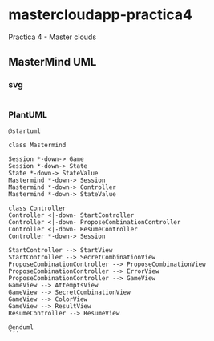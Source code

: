 # mastercloudapp-practica4
Practica 4 - Master clouds

## MasterMind UML
### svg 
<p align="center">
  <img alt="" src="https://www.plantuml.com/plantuml/img/ZLBD2i8m3BxdANeMzWOYoX1FWYXuhriEWxQH9CEB3--wJVTNr4i9tq_w9MGhQbbhxm0APqNCqOeY-ogK01SKgIYOLLRI8sGRSx0Ub-X5hJPmV6VWrReQOMWvehicIIwde4pE8QUjG-S-yyWmb6Rzx1pHmFf3SsAwas1E_bO5gqsq7uOpIkqnBLfC2RC89klcOBrM-31f6Wj67GMAKlYMixKj1V_vzip4_qdZ5RJATz6YErNqTvKbavva8id9zRzFuBXar-u8vll-y7qMs68ecpj-0G00">
</p>

### PlantUML
 ```PlantUML
 @startuml

class Mastermind

Session *-down-> Game
Session *-down-> State
State *-down-> StateValue
Mastermind *-down-> Session
Mastermind *-down-> Controller
Mastermind *-down-> StateValue

class Controller
Controller <|-down- StartController
Controller <|-down- ProposeCombinationController
Controller <|-down- ResumeController
Controller *-down-> Session

StartController --> StartView 
StartController --> SecretCombinationView
ProposeCombinationController --> ProposeCombinationView
ProposeCombinationController --> ErrorView
ProposeCombinationController --> GameView
GameView --> AttemptsView
GameView --> SecretCombinationView
GameView --> ColorView
GameView --> ResultView
ResumeController --> ResumeView

@enduml
´´´
